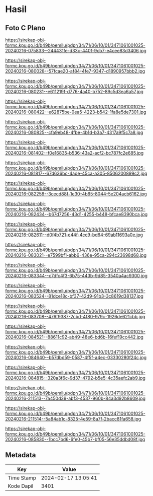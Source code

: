 # Hasil

## Foto C Plano

https://sirekap-obj-formc.kpu.go.id/b49b/pemilu/pdpr/34/71/06/10/01/3471061001025-20240216-075833--244431fe-d33c-440f-9cb7-e4cee83d3406.jpg

https://sirekap-obj-formc.kpu.go.id/b49b/pemilu/pdpr/34/71/06/10/01/3471061001025-20240216-080028--57fcae20-af84-4fe7-9347-d1890957bbb2.jpg

https://sirekap-obj-formc.kpu.go.id/b49b/pemilu/pdpr/34/71/06/10/01/3471061001025-20240216-080231--e611219f-d776-4a40-b752-89c5d3ea6a57.jpg

https://sirekap-obj-formc.kpu.go.id/b49b/pemilu/pdpr/34/71/06/10/01/3471061001025-20240216-080422--e62875be-0ea5-4223-b542-1fa8e5de7301.jpg

https://sirekap-obj-formc.kpu.go.id/b49b/pemilu/pdpr/34/71/06/10/01/3471061001025-20240216-080825--cfa9eb48-4fbe-4b1d-b3a7-4317a9f5c7a8.jpg

https://sirekap-obj-formc.kpu.go.id/b49b/pemilu/pdpr/34/71/06/10/01/3471061001025-20240216-081402--f0e16835-b536-43a2-acf2-bc787fc2e685.jpg

https://sirekap-obj-formc.kpu.go.id/b49b/pemilu/pdpr/34/71/06/10/01/3471061001025-20240216-081817--67d636bc-4ade-45ca-a305-8506200899c2.jpg

https://sirekap-obj-formc.kpu.go.id/b49b/pemilu/pdpr/34/71/06/10/01/3471061001025-20240216-082258--3cecd88f-1e30-4b65-8044-5e204acb6162.jpg

https://sirekap-obj-formc.kpu.go.id/b49b/pemilu/pdpr/34/71/06/10/01/3471061001025-20240216-082434--b67d7256-43d1-4255-b448-bfcae8390bca.jpg

https://sirekap-obj-formc.kpu.go.id/b49b/pemilu/pdpr/34/71/06/10/01/3471061001025-20240216-082611--d0f4b721-e44f-4cc9-bd64-69ab11693a0e.jpg

https://sirekap-obj-formc.kpu.go.id/b49b/pemilu/pdpr/34/71/06/10/01/3471061001025-20240216-083021--e7599bf1-abb6-436e-95ca-294c23698d68.jpg

https://sirekap-obj-formc.kpu.go.id/b49b/pemilu/pdpr/34/71/06/10/01/3471061001025-20240216-083344--c7dfc4f3-6b75-443b-9d85-3540a4ac9300.jpg

https://sirekap-obj-formc.kpu.go.id/b49b/pemilu/pdpr/34/71/06/10/01/3471061001025-20240216-083524--81dce18c-bf37-42d9-91b3-3c8619d38137.jpg

https://sirekap-obj-formc.kpu.go.id/b49b/pemilu/pdpr/34/71/06/10/01/3471061001025-20240216-083708--476f9387-2cbd-4f80-979c-1926de621cbb.jpg

https://sirekap-obj-formc.kpu.go.id/b49b/pemilu/pdpr/34/71/06/10/01/3471061001025-20240216-084521--88611c92-ab49-48e6-bd6b-16fef19cc442.jpg

https://sirekap-obj-formc.kpu.go.id/b49b/pemilu/pdpr/34/71/06/10/01/3471061001025-20240216-084640--b57dbd59-0587-4f5f-a4ec-03330280f24c.jpg

https://sirekap-obj-formc.kpu.go.id/b49b/pemilu/pdpr/34/71/06/10/01/3471061001025-20240216-084815--320a3f6c-9d37-4792-b5e5-4c35aefc2ab9.jpg

https://sirekap-obj-formc.kpu.go.id/b49b/pemilu/pdpr/34/71/06/10/01/3471061001025-20240216-211513--7a450d39-abf3-4537-960b-84a3d92b8609.jpg

https://sirekap-obj-formc.kpu.go.id/b49b/pemilu/pdpr/34/71/06/10/01/3471061001025-20240216-211514--5a84ab1c-8325-4e59-8a7f-2bacc81fa658.jpg

https://sirekap-obj-formc.kpu.go.id/b49b/pemilu/pdpr/34/71/06/10/01/3471061001025-20240216-085830--1bcc7bd6-6fe0-45b7-bf05-56e35ddbd08f.jpg


## Metadata

| Key        | Value               |
| ---------- | ------------------- |
| Time Stamp | 2024-02-17 13:05:41 |
| Kode Dapil | 3401                |



